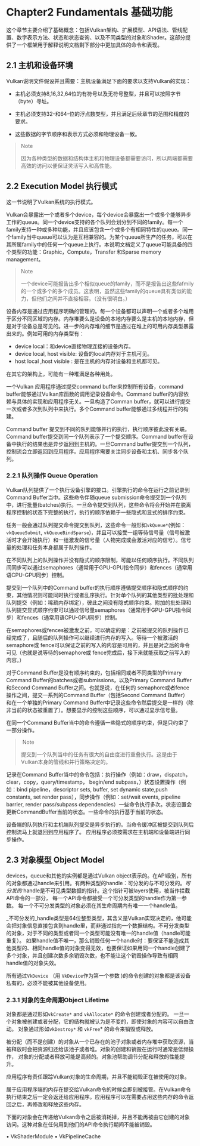 # Chapter2 Fundamentals 基础功能

​	这个章节主要介绍了基础概念：包括Vulkan架构、扩展模型、API语法、管线配置、数字表示方法、状态和状态查询、以及不同类型的对象和Shader。这部分提供了一个框架用于解释说明文档剩下部分中更加具体的命令和表现。

## 2.1 主机和设备环境

Vulkan说明文件假设并且需要：主机设备满足下面的要求以支持Vulkan的实现：

* 主机必须支持8,16,32,64位的有符号以及无符号整型，并且可以按照字节（byte）寻址。

* 主机必须支持32-和64-位的浮点数类型，并且满足后续章节的范围和精度的要求。
* 这些数据的字节顺序和表示方式必须和物理设备一致。

> Note
>
> 因为各种类型的数据和结构体主机和物理设备都需要访问，所以两端都需要高效的访问以便保证灵活写入和高性能。

## 2.2 Execution Model 执行模式

这一节说明了Vulkan系统的执行模式。

​	Vulkan会暴露出一个或者多个device，每个device会暴露出一个或多个能够异步工作的queue。同一个device支持的各个队列会划分到不同的family。每一个family支持一种或多种功能，并且应该包含一个或多个有相同特性的queue。同一个family当中queue可以认为是互相兼容的。为某个queue所生产的任务，可以在其所属family中的任何一个queue上执行。本说明文档定义了queue可能具备的四个类型的功能：Graphic，Compute，Transfer 和Sparse memory management。

> Note
>
> 一个device可能报告出多个相似queue的family，而不是报告出这些fafmily的一个或多个的多个成员。这表明，虽然这些family的queue具有类似的能力，但他们之间并不直接相容。（没有很明白。）

设备内存是通过应用程序明确的管理的。每一个设备都可以声明一个或者多个堆用于区分不同区域的内存。内存堆要么是设备的本地内存要么是主机的本地内存，但是对于设备总是可见的。进一步的内存堆的细节是通过在堆上的可用内存类型暴露出来的。例如可用的内存类型有：

* device local：和device直接物理连接的设备内存。
* device local, host visible: 设备的local内存对于主机可见。
* host local ,host  visible : 是在主机的内存对设备和主机都可见。

在其它的架构上，可能有一种堆满足各种用处。

一个Vulkan 应用程序通过提交command buffer来控制所有设备，command buffer能够通过Vulkan库函数的调用记录设备命令。Command buffer的内容依赖与具体的实现和应用程序无关。一旦构造了Comman buffer，就可以进行提交一次或者多次到队列中来执行。多个Command buffer能够通过多线程并行的构建。

Command buffer 提交到不同的队列能够并行的执行，执行顺序彼此没有关联。Command buffer提交到同一个队列表示了一个提交顺序。Command buffer在设备中执行的结果也是异步返回到主机的。一旦Command buffer提交到一个队列，控制流会立即返回到应用程序。应用程序需要关注同步设备和主机、同步各个队列。

### 2.2.1 队列操作 Queue Operation

Vulkan队列提供了一个执行设备引擎的接口。引擎执行的命令在运行之前记录到Command Buffer当中。这些命令伴随queue submission命令提交到一个队列中，进行批量(batches)执行。一旦命令提交到队列，这些命令将会开始并在脱离程序控制的状态下完整的执行，执行的顺序依赖于一些隐式和显式的排序约束。

任务一般会通过队列提交命令提交到队列，这些命令一般形如`vkQueue*`(例如：`vkQueueSubmit`, `vkQueueBindSparse`)，并且可以接受一组等待信号量（信号被激活时才会开始执行）和一组激发的信号量（人物完成或会激活对应的信号）。信号量的处理和任务本身都属于队列操作。

在不同队列上的队列操作并没有隐式的顺序限制，可能以任何顺序执行。不同队列间同步可以通过semaphores（通常用于GPU-GPU指令同步）和fences（通常用语CPU-GPU同步）控制。

提交到一个队列中的Command buffer的执行顺序遵循提交顺序和隐式顺序的约束，其他情况则可能同时执行或者乱序执行。针对单个队列的其他类型的批处理和队列提交（例如：稀疏内存绑定），彼此之间没有隐式顺序约束。附加的批处理和队列提交显式顺序约束可以通过信号量semaphores（通常用于GPU-GPU指令同步）和fences（通常用语CPU-GPU同步）控制。

在semaphores或fences被激发之前，可以确定的是：之前被提交的队列操作已经完成了，且随后的队列操作可以继续进行内存的写入。等待一个被激活的semaphore或 fence可以保证之前的写入的内容是可用的，并且是对之后的命令可见（也就是说等待的semaphore或 fence完成后，接下来就能获取之前写入的内容。）

对于Command Buffer是没有顺序约束的，包括相同或者不同类型的Primary Command Buffer的batches或者submissions，以及Primary Command Buffer和Second Command Buffer之间。也就是说，在任何的 semaphore或者fence操作之间，提交一系列的Command Buffer（包括Second Command Buffer） 和在一个单独的Primary Command Buffer中记录这些命令然后提交是一样的（除非当前的状态被重置了）。想要显示的控制这些顺序，可以通过显示信号量。

在同一个Command Buffer当中的命令遵循一些隐式的顺序约束，但是只约束了一部分操作。

> ​	Note
>
> 提交到一个队列当中的任务有很大的自由度进行重叠执行。这是由于Vulkan本身的管线和并行策略决定的。

记录在Command Buffer当中的命令包括：执行操作（例如：draw，dispatch，clear，copy，query/timestamp， begin/end subpass，）状态设置操作（例如：bind pipeline，descriptor sets, buffer, set dynamic state,push constants, set render pass），同步操作（例如：set/wait events, pipeline barrier, render pass/subpass dependencies）一些命令执行多次。状态设置会更新CommandBuffer当前的状态。一些命令的执行基于当前的状态。

设备端的队列执行和主机端队列提交是异步执行的。当命令缓冲区被提交到队列后控制流马上就退回到应用程序了。 应用程序必须按需求在主机端和设备端进行同步操作。



## 2.3 对象模型 Object Model

devices，queue和其他的实例都是通过Vulkan object表示的。在API级别，所有的对象都通过handle来引用。有两种类型的handle：可分发的与不可分发的。*可分发的* handle是不可见类型数据的指针。这个指针可被layers使用，被当作拦截API命令的一部分， 每一个API命令都接受一个可分发类型的handle作为第一参数。 每一个不可分发类型的对象必须在其生命周期内有唯一一个handle值。

_不可分发的_handle类型是64位整型类型，其含义是Vulkan实现决定的，他可能会把对象信息直接包含到handle里，而非通过指向一个数据结构。不可分发类型的对象，对于不同的类型或者同一个类型可能没有唯一的handle值（handle可能重复）。 如果handle值不唯一，那么销毁任何一个handle时：要保证不能造成其他类型的、相同handle值的对象变得无效，也要保证如果用同一个handle创建了多个对象，并且创建次数多余销毁次数，也不能让这个销毁操作导致有相同handle值的对象失效。

所有通过`VkDevice` （用 `VkDevice`作为第一个参数 )的命令创建的对象都是该设备私有的，必须不能被其他设备使用。

### 2.3.1 对象的生命周期Object Lifetime

对象都是通过形如`vkCreate*` and `vkAllocate*` 的命令创建或者分配的。 一旦一个对象被创建或者分配，它的结构就被认为是不变的，即使对象的内容可以自由改动。 对象通过形如`vkDestroy*` 和 `vkFree`* 的命令来销毁或释放。

被分配（而不是创建）的对象从一个已存在的池子对象或者内存堆中获取资源，当被释放时会把资源归还给该池子或者堆。对象的创建和销毁在运行时通常是低频操作， 对象的分配或者释放可能是高频的。对象池帮助调节分配和释放的性能提升。

应用程序有责任跟踪Vulkan对象的生命周期，并且不能销毁正在被使用的对象。

属于应用程序端的内存在提交给Vulkan命令的时候会即刻被接管。在Vulkan命令执行结束之后一定会返还给应用程序。应用程序可以在需要占用这些内存的命令返回之后，再修改和释放这些内存。

下面的对象会在传递给Vulkan命令之后被消耗掉，并且不能再被由它创建的对象访问。这种对象在任何用到他们的API命令执行期间不能被销毁。

• VkShaderModule
• VkPipelineCache



